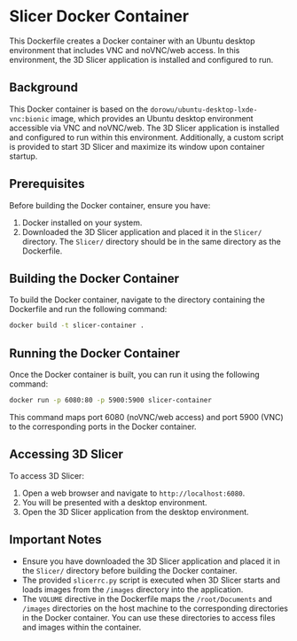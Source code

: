 # Slicer Docker Container

This Dockerfile creates a Docker container with an Ubuntu desktop environment that includes VNC and noVNC/web access. In this environment, the 3D Slicer application is installed and configured to run.

## Background

This Docker container is based on the `dorowu/ubuntu-desktop-lxde-vnc:bionic` image, which provides an Ubuntu desktop environment accessible via VNC and noVNC/web. The 3D Slicer application is installed and configured to run within this environment. Additionally, a custom script is provided to start 3D Slicer and maximize its window upon container startup.

## Prerequisites

Before building the Docker container, ensure you have:

1. Docker installed on your system.
2. Downloaded the 3D Slicer application and placed it in the `Slicer/` directory. The `Slicer/` directory should be in the same directory as the Dockerfile.

## Building the Docker Container

To build the Docker container, navigate to the directory containing the Dockerfile and run the following command:

```bash
docker build -t slicer-container .
```

## Running the Docker Container

Once the Docker container is built, you can run it using the following command:

```bash
docker run -p 6080:80 -p 5900:5900 slicer-container
```

This command maps port 6080 (noVNC/web access) and port 5900 (VNC) to the corresponding ports in the Docker container.

## Accessing 3D Slicer

To access 3D Slicer:

1. Open a web browser and navigate to `http://localhost:6080`.
2. You will be presented with a desktop environment.
3. Open the 3D Slicer application from the desktop environment.

## Important Notes

- Ensure you have downloaded the 3D Slicer application and placed it in the `Slicer/` directory before building the Docker container.
- The provided `slicerrc.py` script is executed when 3D Slicer starts and loads images from the `/images` directory into the application.
- The `VOLUME` directive in the Dockerfile maps the `/root/Documents` and `/images` directories on the host machine to the corresponding directories in the Docker container. You can use these directories to access files and images within the container.
